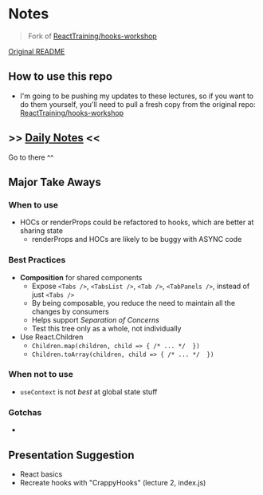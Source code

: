# Notes

> Fork of [ReactTraining/hooks-workshop](https://github.com/ReactTraining/hooks-workshop)

[Original README](./README.md)

## How to use this repo

- I'm going to be pushing my updates to these lectures, so if you want to do them yourself, you'll need to pull a fresh copy from the original repo: [ReactTraining/hooks-workshop](https://github.com/ReactTraining/hooks-workshop)


## >> [Daily Notes](./NOTES.md) <<

Go to there ^^

## Major Take Aways

### When to use

- HOCs or renderProps could be refactored to hooks, which are better at sharing state
  - renderProps and HOCs are likely to be buggy with ASYNC code

### Best Practices

- **Composition** for shared components
  - Expose `<Tabs />`, `<TabsList />`, `<Tab />`, `<TabPanels />`, instead of just `<Tabs />`
  - By being composable, you reduce the need to maintain all the changes by consumers
  - Helps support _Separation of Concerns_
  - Test this tree only as a whole, not individually
- Use React.Children
  - `Children.map(children, child => { /* ... */  })`
  - `Children.toArray(children, child => { /* ... */  })`


### When not to use

- `useContext` is not _best_ at global state stuff

### Gotchas

- 

## Presentation Suggestion

- React basics
- Recreate hooks with "CrappyHooks" (lecture 2, index.js)